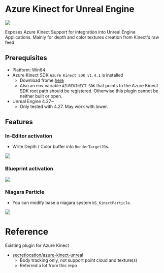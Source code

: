 # Azure Kinect for Unreal Engine

![](./Docs/kinect.png)

Exposes Azure Kinect Support for integration into Unreal Engine Applications.
Mainly for depth and color textures creation from Kinect's raw feed.

## Prerequisites

* Platform: Win64
* Azure Kinect SDK `Azure Kinect SDK v1.4.1` is installed
    * Download frome [here](https://github.com/microsoft/Azure-Kinect-Sensor-SDK/blob/develop/docs/usage.md)
    * Also an env variable `AZUREKINECT_SDK` that points to the Azure Kinect SDK root path should be registered. Otherwise this plugin cannot be neither built or open. 
* Unreal Engine 4.27~
    * Only tested with 4.27. May work with lower.

## Features

### In-Editor activation

* Write Depth / Color buffer into `RenderTarget2D`s. 

![](./Docs/in-editor.gif)

### Blueprint activation

![](./Docs/bp.png)

### Niagara Particle

* You can modify base a niagara system `NS_KinectParticle`.

![](./Docs/animation.gif)

# Reference

Existing plugin for Azure Kinect
* [secretlocation/azure-kinect-unreal](https://github.com/https://github.com/secretlocation/azure-kinect-unreal/azure-kinect-unreal)
    * Body tracking only, not support point cloud and texture(s)
    * Referred a lot from this repo
